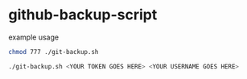 # github-backup-script

example usage
```bash
chmod 777 ./git-backup.sh

./git-backup.sh <YOUR TOKEN GOES HERE> <YOUR USERNAME GOES HERE>

```
